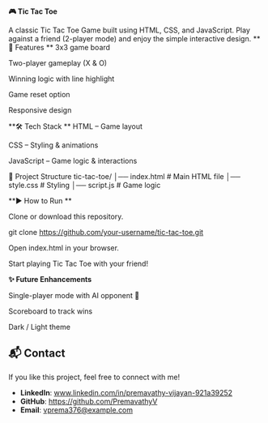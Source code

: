 **🎮 Tic Tac Toe**

A classic Tic Tac Toe Game built using HTML, CSS, and JavaScript.
Play against a friend (2-player mode) and enjoy the simple interactive design.
**
🚀 Features
**
3x3 game board

Two-player gameplay (X & O)

Winning logic with line highlight

Game reset option

Responsive design

**🛠️ Tech Stack
**
HTML – Game layout

CSS – Styling & animations

JavaScript – Game logic & interactions

📂 Project Structure
tic-tac-toe/
│── index.html      # Main HTML file
│── style.css       # Styling
│── script.js       # Game logic

**▶️ How to Run
**

Clone or download this repository.

git clone https://github.com/your-username/tic-tac-toe.git


Open index.html in your browser.

Start playing Tic Tac Toe with your friend!



**✨ Future Enhancements**

Single-player mode with AI opponent 🤖

Scoreboard to track wins

Dark / Light theme


## 📬 Contact
If you like this project, feel free to connect with me!  

- **LinkedIn**: www.linkedin.com/in/premavathy-vijayan-921a39252
- **GitHub**: https://github.com/PremavathyV
- **Email**: vprema376@example.com  
